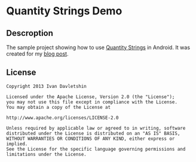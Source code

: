 # Quantity Strings Demo

## Descroption
The sample project showing how to use [Quantity Strings][1] in Android. It was created for my [blog post][2].

## License

    Copyright 2013 Ivan Davletshin
    
    Licensed under the Apache License, Version 2.0 (the "License");
    you may not use this file except in compliance with the License.
    You may obtain a copy of the License at
    
    http://www.apache.org/licenses/LICENSE-2.0

    Unless required by applicable law or agreed to in writing, software
    distributed under the License is distributed on an "AS IS" BASIS,
    WITHOUT WARRANTIES OR CONDITIONS OF ANY KIND, either express or implied.
    See the License for the specific language governing permissions and
    limitations under the License.

[1]: http://developer.android.com/guide/topics/resources/string-resource.html#Plurals
[2]: http://nocturnaldev.com/2013/02/13/using-quantity-strings-in-android
